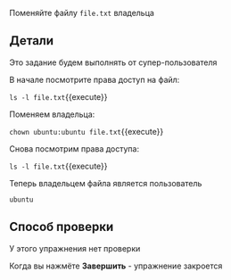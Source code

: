 Поменяйте файлу `file.txt` владельца

## Детали

Это задание будем выполнять от супер-пользователя

В начале посмотрите права доступ на файл:

`ls -l file.txt`{{execute}}

Поменяем владельца:

`chown ubuntu:ubuntu file.txt`{{execute}}

Снова посмотрим права доступа:

`ls -l file.txt`{{execute}}

Теперь владельцем файла является пользователь

`ubuntu`

## Способ проверки

У этого упражнения нет проверки

Когда вы нажмёте **Завершить** - упражнение закроется
